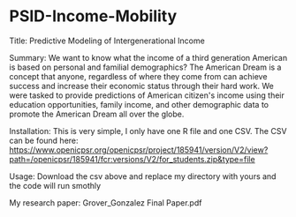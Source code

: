 # PSID-Income-Mobility
Title:
Predictive Modeling of Intergenerational Income

Summary:
We want to know what the income of a third generation American is based on personal and familial demographics? The American Dream is a concept that anyone, regardless of where they come from can achieve success and increase their economic status through their hard work. We were tasked to provide predictions of American citizen's income using their education opportunities, family income, and other demographic data to promote the American Dream all over the globe.

Installation:
This is very simple, I only have one R file and one CSV. The CSV can be found here:
https://www.openicpsr.org/openicpsr/project/185941/version/V2/view?path=/openicpsr/185941/fcr:versions/V2/for_students.zip&type=file

Usage: 
Download the csv above and replace my directory with yours
and the code will run smothly


My research paper: 
Grover_Gonzalez Final Paper.pdf
